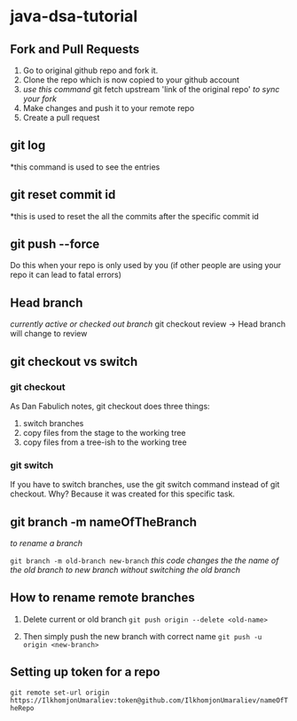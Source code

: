 # java-dsa-tutorial
## Fork and Pull Requests

1. Go to original github repo and fork it.
2. Clone the repo which is now copied to your github account
3. *use this command* git fetch upstream 'link of the original repo' *to sync your fork*
4. Make changes and push it to your remote repo
5. Create a pull request

## git log
*this command is used to see the entries

## git reset commit id
*this is used to reset the all the commits after the specific commit id

## git push --force 
Do this when your repo is only used by you (if other people are using your repo it can lead to fatal errors)

## Head branch
*currently active or checked out branch*
git checkout review -> Head branch will change to review

## git checkout vs switch
### git checkout
As Dan Fabulich notes, git checkout does three things:
1. switch branches
2. copy files from the stage to the working tree
3. copy files from a tree-ish to the working tree


### git switch
If you have to switch branches, use the git switch command instead of git checkout. Why? Because it was created for this specific task.


## git branch -m nameOfTheBranch
*to rename a branch*

`git branch -m old-branch new-branch`
*this code changes the the name of the old branch to new branch without switching the old branch*

## How to rename remote branches
1. Delete current or old branch
`git push origin --delete <old-name>`

2. Then simply push the new branch with correct name
`git push -u origin <new-branch>`


## Setting up token for a repo

`git remote set-url origin https://IlkhomjonUmaraliev:token@github.com/IlkhomjonUmaraliev/nameOfTheRepo`